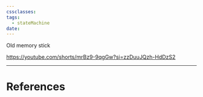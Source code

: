 ```yaml
---
cssclasses: 
tags:
  - stateMachine
date:
---
```


Old memory stick

https://youtube.com/shorts/mrBz9-9qgGw?si=zzDuuJQzh-HdDzS2

---
# References
